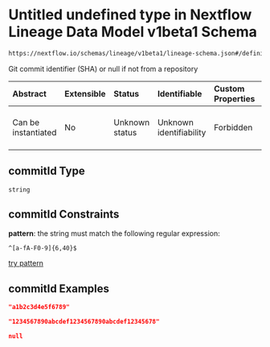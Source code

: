 # Untitled undefined type in Nextflow Lineage Data Model v1beta1 Schema

```txt
https://nextflow.io/schemas/lineage/v1beta1/lineage-schema.json#/definitions/Workflow/properties/commitId
```

Git commit identifier (SHA) or null if not from a repository

| Abstract            | Extensible | Status         | Identifiable            | Custom Properties | Additional Properties | Access Restrictions | Defined In                                                                                                       |
| :------------------ | :--------- | :------------- | :---------------------- | :---------------- | :-------------------- | :------------------ | :--------------------------------------------------------------------------------------------------------------- |
| Can be instantiated | No         | Unknown status | Unknown identifiability | Forbidden         | Allowed               | none                | [nextflow-lineage-v1beta1-schema.json\*](../out/out/nextflow-lineage-v1beta1-schema.json "open original schema") |

## commitId Type

`string`

## commitId Constraints

**pattern**: the string must match the following regular expression:&#x20;

```regexp
^[a-fA-F0-9]{6,40}$
```

[try pattern](https://regexr.com/?expression=%5E%5Ba-fA-F0-9%5D%7B6%2C40%7D%24 "try regular expression with regexr.com")

## commitId Examples

```json
"a1b2c3d4e5f6789"
```

```json
"1234567890abcdef1234567890abcdef12345678"
```

```json
null
```
